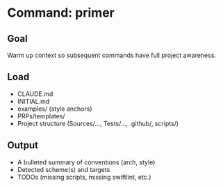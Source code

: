 # Command: primer

## Goal
Warm up context so subsequent commands have full project awareness.

## Load
- CLAUDE.md
- INITIAL.md
- examples/ (style anchors)
- PRPs/templates/
- Project structure (Sources/…, Tests/…, .github/, scripts/)

## Output
- A bulleted summary of conventions (arch, style)
- Detected scheme(s) and targets
- TODOs (missing scripts, missing swiftlint, etc.)